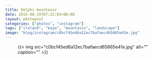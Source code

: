 ```yaml
---
title: Delphi mountains
date: 2015-08-15T07:22:03+00:00
layout: photopost
categories: ["photos", "instagram"]
tags: ["ireland", "mayo", "mountains", "landscape"]
image: "blog/instagram/c0bcf45ed6a12ec7bafaecd65865e41e.jpg"
---
```


<figure class="photo photo--square">
  {{< img src="c0bcf45ed6a12ec7bafaecd65865e41e.jpg" alt="" caption="" >}}

</figure>


